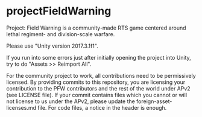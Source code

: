 # projectFieldWarning
Project: Field Warning is a community-made RTS game centered around lethal regiment- and division-scale warfare.

Please use "Unity version 2017.3.1f1".

If you run into some errors just after initially opening the project into Unity, try to do "Assets >> Reimport All".

For the community project to work, all contributions need to be permissively licensed. By providing commits to this repository, you are licensing your contribution to the PFW contributors and the rest of the world under APv2 (see LICENSE file). If your commit contains files which you cannot or will not license to us under the APv2, please update the foreign-asset-licenses.md file. For code files, a notice in the header is enough.

